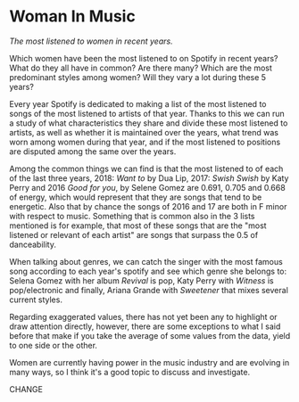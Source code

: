 # Woman In Music
*The most listened to women in recent years.*

Which women have been the most listened to on Spotify in recent years? What do they all have in common? Are there many? Which are the most predominant styles among women? Will they vary a lot during these 5 years?

Every year Spotify is dedicated to making a list of the most listened to songs of the most listened to artists of that year. Thanks to this we can run a study of what characteristics they share and divide these most listened to artists, as well as whether it is maintained over the years, what trend was worn among women during that year, and if the most listened to positions are disputed among the same over the years.  

Among the common things we can find is that the most listened to of each of the last three years, 2018: *Want to* by Dua Lip, 2017: *Swish Swish* by Katy Perry and 2016 *Good for you*, by Selene Gomez are 0.691, 0.705 and 0.668 of energy, which would represent that they are songs that tend to be energetic. Also that by chance the songs of 2016 and 17 are both in F minor with respect to music.  Something that is common also in the 3 lists mentioned is for example, that most of these songs that are the "most listened or relevant of each artist" are songs that surpass the 0.5 of danceability. 

When talking about genres, we can catch the singer with the most famous song according to each year's spotify and see which genre she belongs to: Selena Gomez with her album *Revival* is pop, Katy Perry with *Witness* is pop/electronic and finally, Ariana Grande with *Sweetener* that mixes several current styles. 

Regarding exaggerated values, there has not yet been any to highlight or draw attention directly, however, there are some exceptions to what I said before that make if you take the average of some values from the data, yield to one side or the other. 

Women are currently having power in the music industry and are evolving in many ways, so I think it's a good topic to discuss and investigate. 



CHANGE
